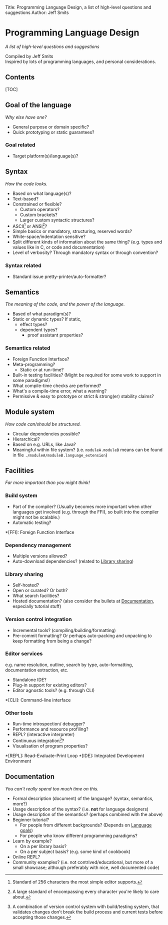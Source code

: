 Title: Programming Language Design, a list of high-level questions and
       suggestions
Author: Jeff Smits

Programming Language Design
===========================
_A list of high-level questions and suggestions_

Compiled by Jeff Smits  
Inspired by lots of programming languages, and personal considerations.

## Contents
[TOC]

Goal of the language
--------------------
_Why else have one?_

* General purpose or domain specific?
* Quick prototyping or static guarantees?

### Goal related
* Target platform(s)/language(s)?

Syntax
------
_How the code looks._

* Based on what language(s)?
* Text-based?
* Constrained or flexible?
    * Custom operators?
    * Custom brackets?
    * Larger custom syntactic structures?
* ASCII[^ASCII] or ANSI[^ANSI]?
* Simple basics or mandatory, structuring, reserved words?
* White-space/indentation sensitive?
* Split different kinds of information about the same thing?
  (e.g. types and values like in C, or code and documentation)
* Level of verbosity? Through mandatory syntax or through convention?

[^ASCII]: Standard of 256 characters the most simple editor supports. 
[^ANSI]: A large standard of encompassing every character you're likely
         to care about. 

### Syntax related
* Standard issue pretty-printer/auto-formatter?

Semantics
---------
_The meaning of the code, and the power of the language._

* Based of what paradigm(s)?
* Static or dynamic types? If static,
    * effect types?
    * dependent types?
        * proof assistant properties?

### Semantics related
* Foreign Function Interface?
* Meta-programming?
    * Static or at run-time?
* Built-in testing facilities? (Might be required for some work to
  support in some paradigms!)
* What compile-time checks are performed?
* What's a compile-time error, what a warning?
* Permissive & easy to prototype or strict & strong(er) stability
  claims?

Module system
-------------
_How code can/should be structured._

* Circular dependencies possible?
* Hierarchical?
* Based on e.g. URLs, like Java?
* Meaningful within file system? (i.e. `moduleA.moduleB` means can 
  be found in file `./moduleA/moduleB.language_extension`)

Facilities
----------
_Far more important than you might think!_

### Build system
* Part of the compiler? (Usually becomes more important when other
  languages get involved (e.g. through the FFI), so built into the
  compiler might not be scalable.)
* Automatic testing?

*[FFI]: Foreign Function Interface

### Dependency management
* Multiple versions allowed?
* Auto-download dependencies? (related to 
  [Library sharing](#library-sharing))

### Library sharing
* Self-hosted?
* Open or curated? Or both?
* What search facilities?
* Hosted documentation? (also consider the bullets at
  [Documentation](#documentation), especially tutorial stuff)

### Version control integration
* Incremental tools? (compiling/building/formatting)
* Pre-commit formatting? Or perhaps auto-packing and unpacking to
  keep formatting from being a change?

### Editor services
e.g. name resolution, outline, search by type, auto-formatting,
 documentation extraction, etc.

* Standalone IDE?
* Plug-in support for existing editors?
* Editor agnostic tools? (e.g. through CLI)

*[CLI]: Command-line interface

### Other tools
* Run-time introspection/ debugger?
* Performance and resource profiling?
* REPL? (interactive interpreter)
* Continuous integration[^CI]?
* Visualisation of program properties?

[^CI]: A combination of version control system with build/testing
       system, that validates changes don't break the build process
       and current tests before accepting those changes. 

*[REPL]: Read-Evaluate-Print Loop
*[IDE]: Integrated Development Environment

Documentation
-------------
_You can't really spend too much time on this._

* Formal description (document) of the language? (syntax, semantics,
  more?)
* Usage description of the syntax? (i.e. __not__ for language designers)
* Usage description of the semantics? (perhaps combined with the above)
* Beginner tutorial?
    * For people from different backgrounds? (Depends on 
      [Language goals](#goal-of-the-language))
    * For people who know different programming paradigms?
* Learn by example?
    * On a per library basis?
    * On a per subject basis? (e.g. some kind of cookbook)
* Online REPL?
* Community examples? (i.e. not contrived/educational, but more of a
  small showcase; although preferably with nice, well documented code)
